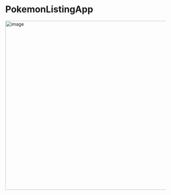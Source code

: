 # PokemonListingApp
<img width="531" alt="image" src="https://user-images.githubusercontent.com/43049943/190842699-79b99405-aac2-487e-a518-6aaf4786a2bc.png">
